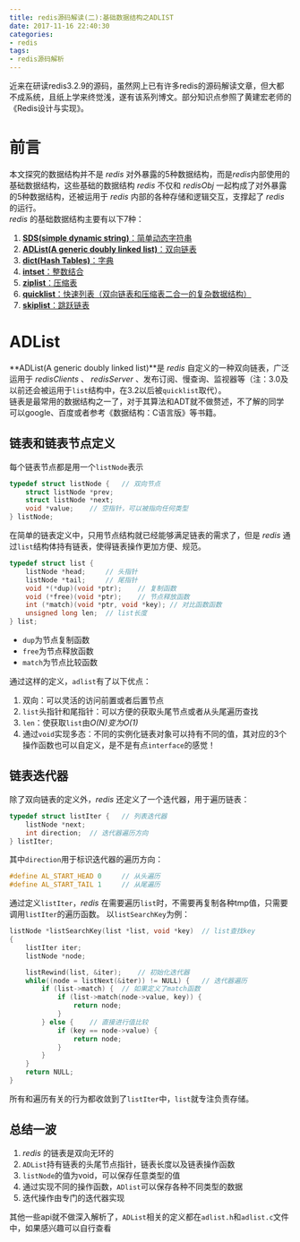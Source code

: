 ```yaml
---
title: redis源码解读(二):基础数据结构之ADLIST
date: 2017-11-16 22:40:30
categories: 
- redis
tags: 
- redis源码解析
---
```


近来在研读redis3.2.9的源码，虽然网上已有许多redis的源码解读文章，但大都不成系统，且纸上学来终觉浅，遂有该系列博文。部分知识点参照了黄建宏老师的《Redis设计与实现》。

# 前言
本文探究的数据结构并不是 *redis* 对外暴露的5种数据结构，而是*redis*内部使用的基础数据结构，这些基础的数据结构 *redis* 不仅和 *redisObj* 一起构成了对外暴露的5种数据结构，还被运用于 *redis* 内部的各种存储和逻辑交互，支撑起了 *redis* 的运行。  
*redis* 的基础数据结构主要有以下7种：    

1. [**SDS(simple dynamic string)**：简单动态字符串](/redis/2017/11/14/redisSourceSds#sds)
2. [**ADList(A generic doubly linked list)**：双向链表](#adlist)
3. [**dict(Hash Tables)**：字典](/redis/2017/11/18/redisSourceDict#dict)
4. [**intset**：整数结合](/redis/2017/11/19/redisSourceIntset#intset)
5. [**ziplist**：压缩表](/redis/2017/11/24/redisSourceZiplist#ziplist)
6. [**quicklist**：快速列表（双向链表和压缩表二合一的复杂数据结构）](/redis/2017/11/25/redisSourceQuicklist#quicklist)
7. [**skiplist**：跳跃链表](/redis/2017/11/26/redisSourceSkiplist#skiplist)


# ADList
**ADList(A generic doubly linked list)**是 *redis* 自定义的一种双向链表，广泛运用于 *redisClients* 、 *redisServer* 、发布订阅、慢查询、监视器等（注：3.0及以前还会被运用于`list`结构中，在3.2以后被`quicklist`取代）。  
链表是最常用的数据结构之一了，对于其算法和ADT就不做赘述，不了解的同学可以google、百度或者参考《数据结构：C语言版》等书籍。

## 链表和链表节点定义
每个链表节点都是用一个`listNode`表示

```c
typedef struct listNode {   // 双向节点
    struct listNode *prev;
    struct listNode *next;
    void *value;    // 空指针，可以被指向任何类型
} listNode;
```
在简单的链表定义中，只用节点结构就已经能够满足链表的需求了，但是 *redis* 通过`list`结构体持有链表，使得链表操作更加方便、规范。

```c
typedef struct list {
    listNode *head;		// 头指针
    listNode *tail;		// 尾指针
    void *(*dup)(void *ptr);    // 复制函数
    void (*free)(void *ptr);    // 节点释放函数
    int (*match)(void *ptr, void *key); // 对比函数函数
    unsigned long len;  // list长度
} list;
```
* `dup`为节点复制函数
* `free`为节点释放函数
* `match`为节点比较函数

通过这样的定义，`adlist`有了以下优点：

1. 双向：可以灵活的访问前置或者后置节点
2. `list`头指针和尾指针：可以方便的获取头尾节点或者从头尾遍历查找
3. `len`：使获取`list`由*O(N)*变为*O(1)*
4. 通过`void`实现多态：不同的实例化链表对象可以持有不同的值，其对应的3个操作函数也可以自定义，是不是有点`interface`的感觉！

## 链表迭代器
除了双向链表的定义外，*redis* 还定义了一个迭代器，用于遍历链表：

```c
typedef struct listIter {   // 列表迭代器
    listNode *next;
    int direction;  // 迭代器遍历方向
} listIter;
```
其中`direction`用于标识迭代器的遍历方向：

```c
#define AL_START_HEAD 0     // 从头遍历
#define AL_START_TAIL 1     // 从尾遍历
```
通过定义`listIter`，*redis* 在需要遍历`list`时，不需要再复制各种tmp值，只需要调用`listIter`的遍历函数。
以`listSearchKey`为例：

```c
listNode *listSearchKey(list *list, void *key)  // list查找key
{
    listIter iter;
    listNode *node;

    listRewind(list, &iter);    // 初始化迭代器
    while((node = listNext(&iter)) != NULL) {   // 迭代器遍历
        if (list->match) {  // 如果定义了match函数
            if (list->match(node->value, key)) {
                return node;
            }
        } else {    // 直接进行值比较
            if (key == node->value) {
                return node;
            }
        }
    }
    return NULL;
}
```
所有和遍历有关的行为都收敛到了`listIter`中，`list`就专注负责存储。  


## 总结一波
1. *redis* 的链表是双向无环的
2. `ADList`持有链表的头尾节点指针，链表长度以及链表操作函数
3. `listNode`的值为void，可以保存任意类型的值
4. 通过实现不同的操作函数，`ADlist`可以保存各种不同类型的数据
5. 迭代操作由专门的迭代器实现

其他一些api就不做深入解析了，`ADList`相关的定义都在`adlist.h`和`adlist.c`文件中，如果感兴趣可以自行查看
